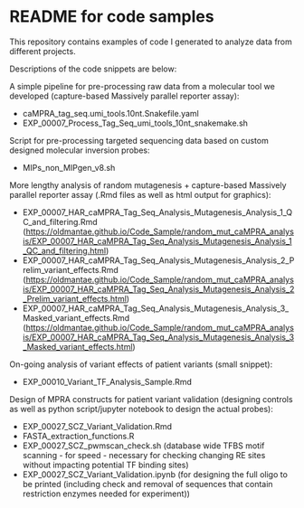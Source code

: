 # README for code samples

This repository contains examples of code I generated to analyze data from different projects.

Descriptions of the code snippets are below:

A simple pipeline for pre-processing raw data from a molecular tool we developed (capture-based Massively parallel reporter assay):
- caMPRA_tag_seq.umi_tools.10nt.Snakefile.yaml
- EXP_00007_Process_Tag_Seq_umi_tools_10nt_snakemake.sh

Script for pre-processing targeted sequencing data based on custom designed molecular inversion probes:
- MIPs_non_MIPgen_v8.sh

More lengthy analysis of random mutagenesis + capture-based Massively parallel reporter assay (.Rmd files as well as html output for graphics):
- EXP_00007_HAR_caMPRA_Tag_Seq_Analysis_Mutagenesis_Analysis_1_QC_and_filtering.Rmd
(https://oldmantae.github.io/Code_Sample/random_mut_caMPRA_analysis/EXP_00007_HAR_caMPRA_Tag_Seq_Analysis_Mutagenesis_Analysis_1_QC_and_filtering.html)
- EXP_00007_HAR_caMPRA_Tag_Seq_Analysis_Mutagenesis_Analysis_2_Prelim_variant_effects.Rmd
(https://oldmantae.github.io/Code_Sample/random_mut_caMPRA_analysis/EXP_00007_HAR_caMPRA_Tag_Seq_Analysis_Mutagenesis_Analysis_2_Prelim_variant_effects.html)
- EXP_00007_HAR_caMPRA_Tag_Seq_Analysis_Mutagenesis_Analysis_3_Masked_variant_effects.Rmd
(https://oldmantae.github.io/Code_Sample/random_mut_caMPRA_analysis/EXP_00007_HAR_caMPRA_Tag_Seq_Analysis_Mutagenesis_Analysis_3_Masked_variant_effects.html)

On-going analysis of variant effects of patient variants (small snippet):
- EXP_00010_Variant_TF_Analysis_Sample.Rmd

Design of MPRA constructs for patient variant validation (designing controls as well as python script/jupyter notebook to design the actual probes):
- EXP_00027_SCZ_Variant_Validation.Rmd
- FASTA_extraction_functions.R
- EXP_00027_SCZ_pwmscan_check.sh (database wide TFBS motif scanning - for speed - necessary for checking changing RE sites without impacting potential TF binding sites)
- EXP_00027_SCZ_Variant_Validation.ipynb (for designing the full oligo to be printed (including check and removal of sequences that contain restriction enzymes needed for experiment))
